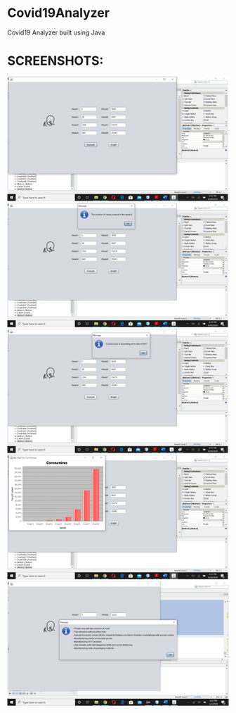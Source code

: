 # Covid19Analyzer
Covid19 Analyzer built using Java

# SCREENSHOTS:
![](screenshots/1.png)
![](screenshots/2.png)
![](screenshots/3.png)
![](screenshots/4.png)
![](screenshots/5.png)
